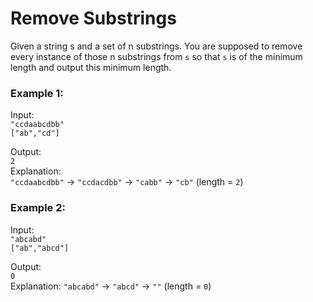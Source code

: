 # Remove Substrings
Given a string s and a set of n substrings. You are supposed to remove every instance of those n substrings from `s` so that `s` is of the minimum length and output this minimum length.

### Example 1:

Input:  
`"ccdaabcdbb"`  
`["ab","cd"]`

Output:  
`2`  
Explanation:  
`"ccdaabcdbb"` -> `"ccdacdbb"` -> `"cabb"` -> `"cb"` (length = `2`)

### Example 2:

Input:  
`"abcabd"`  
`["ab","abcd"]`

Output:  
`0`  
Explanation: 
`"abcabd"` -> `"abcd"` -> `""` (length = `0`)